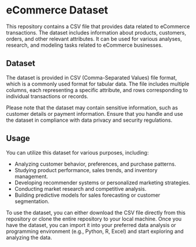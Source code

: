 # eCommerce Dataset

This repository contains a CSV file that provides data related to eCommerce transactions. The dataset includes information about products, customers, orders, and other relevant attributes. It can be used for various analyses, research, and modeling tasks related to eCommerce businesses.

## Dataset

The dataset is provided in CSV (Comma-Separated Values) file format, which is a commonly used format for tabular data. The file includes multiple columns, each representing a specific attribute, and rows corresponding to individual transactions or records.

Please note that the dataset may contain sensitive information, such as customer details or payment information. Ensure that you handle and use the dataset in compliance with data privacy and security regulations.

## Usage

You can utilize this dataset for various purposes, including:

- Analyzing customer behavior, preferences, and purchase patterns.
- Studying product performance, sales trends, and inventory management.
- Developing recommender systems or personalized marketing strategies.
- Conducting market research and competitive analysis.
- Building predictive models for sales forecasting or customer segmentation.

To use the dataset, you can either download the CSV file directly from this repository or clone the entire repository to your local machine. Once you have the dataset, you can import it into your preferred data analysis or programming environment (e.g., Python, R, Excel) and start exploring and analyzing the data.

